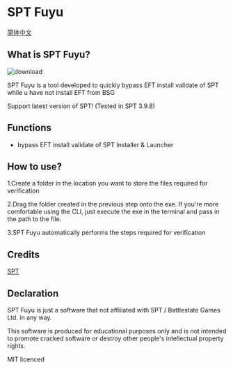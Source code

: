 # SPT Fuyu
[简体中文](README.md)
## What is SPT Fuyu?

![download](https://github.com/user-attachments/assets/f1ac2e38-3787-46f1-baf9-1dc885cc7066)

SPT Fuyu is a tool developed to quickly bypass EFT install validate of SPT while u have not install EFT from BSG

Support latest version of SPT! (Tested in SPT 3.9.8)

## Functions

- bypass EFT install validate of SPT Installer & Launcher

## How to use?

1.Create a folder in the location you want to store the files required for verification

2.Drag the folder created in the previous step onto the exe. If you're more comfortable using the CLI, just execute the exe in the terminal and pass in the path to the file.

3.SPT Fuyu automatically performs the steps required for verification

## Credits

[SPT](https://dev.sp-tarkov.com/)

## Declaration

SPT Fuyu is just a software that not affiliated with SPT / Battlestate Games Ltd. in any way.

This software is produced for educational purposes only and is not intended to promote cracked software or destroy other people's intellectual property rights.

MIT licenced
